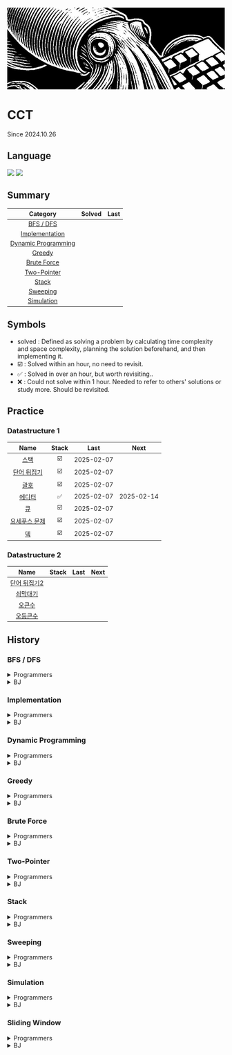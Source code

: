 <a href="*"><img src="./banner.jpg"></a>

# CCT

Since 2024.10.26

## Language

<a href="*"><img src="https://img.shields.io/badge/java-007396?style=for-the-badge&logo=OpenJDK&logoColor=white"></a>
<a href="*"><img src="https://img.shields.io/badge/JavaScript-F7DF1E?style=for-the-badge&logo=JavaScript&logoColor=white"></a>

## Summary

|                  Category                   | Solved | Last |
| :-----------------------------------------: | :----: | :--: |
|           [BFS / DFS](#bfs--dfs)            |        |      |
|      [Implementation](#implementation)      |        |      |
| [Dynamic Programming](#dynamic-programming) |        |      |
|              [Greedy](#greedy)              |        |      |
|         [Brute Force](#brute-force)         |        |      |
|         [Two-Pointer](#two-pointer)         |        |      |
|               [Stack](#Stack)               |        |      |
|            [Sweeping](#sweeping)            |        |      |
|          [Simulation](#simulation)          |        |      |

## Symbols

- solved : Defined as solving a problem by calculating time complexity and space complexity, planning the solution beforehand, and then implementing it.
- ☑️ : Solved within an hour, no need to revisit.
- ✅ : Solved in over an hour, but worth revisiting..
- ❌ : Could not solve within 1 hour. Needed to refer to others' solutions or study more. Should be revisited.

## Practice

### Datastructure 1

|                         Name                          | Stack |    Last    |    Next    |
| :---------------------------------------------------: | :---: | :--------: | :--------: |
|     [스택](https://www.acmicpc.net/problem/10828)     |  ☑️   | 2025-02-07 |            |
|  [단어 뒤집기](https://www.acmicpc.net/problem/9093)  |  ☑️   | 2025-02-07 |            |
|     [괄호](https://www.acmicpc.net/problem/9012)      |  ☑️   | 2025-02-07 |            |
|    [에디터](https://www.acmicpc.net/problem/1406)     |  ✅   | 2025-02-07 | 2025-02-14 |
|      [큐](https://www.acmicpc.net/problem/10845)      |  ☑️   | 2025-02-07 |            |
| [요세푸스 문제](https://www.acmicpc.net/problem/1158) |  ☑️   | 2025-02-07 |            |
|      [덱](https://www.acmicpc.net/problem/10866)      |  ☑️   | 2025-02-07 |            |

### Datastructure 2

|                         Name                          | Stack | Last | Next |
| :---------------------------------------------------: | :---: | :--: | :--: |
| [단어 뒤집기2](https://www.acmicpc.net/problem/17413) |       |      |      |
|   [쇠막대기](https://www.acmicpc.net/problem/10799)   |       |      |      |
|    [오큰수](https://www.acmicpc.net/problem/17298)    |       |      |      |
|   [오등큰수](https://www.acmicpc.net/problem/17299)   |       |      |      |

## History

### BFS / DFS

<details>
  <summary>Programmers</summary>
</details>
<details>
  <summary>BJ</summary>
</details>

### Implementation

<details>
  <summary>Programmers</summary>
</details>
<details>
  <summary>BJ</summary>

</details>

### Dynamic Programming

<details>
  <summary>Programmers</summary>
</details>
<details>
  <summary>BJ</summary>

</details>

### Greedy

<details>
  <summary>Programmers</summary>
</details>
<details>
  <summary>BJ</summary>

</details>

### Brute Force

<details>
  <summary>Programmers</summary>
</details>
<details>
  <summary>BJ</summary>

</details>

### Two-Pointer

<details>
  <summary>Programmers</summary>
</details>
<details>
  <summary>BJ</summary>

</details>

### Stack

<details>
  <summary>Programmers</summary>
</details>
<details>
  <summary>BJ</summary>

</details>

### Sweeping

<details>
  <summary>Programmers</summary>
</details>
<details>
  <summary>BJ</summary>

</details>

### Simulation

<details>
  <summary>Programmers</summary>

</details>
<details>
  <summary>BJ</summary>
</details>

### Sliding Window

<details>
  <summary>Programmers</summary>

</details>
<details>
  <summary>BJ</summary>

</details>
